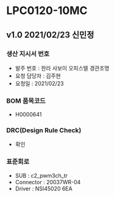 # LPC0120-10MC

## v1.0 2021/02/23 신민정

### 생산 지시서 번호
* 발주 번호 : 한라 사보이 오피스텔 경관조명
* 요청 담당자 : 김주현
* 요청일 : 2021/02/23

###  BOM 품목코드
* H0000641

### DRC(Design Rule Check)
* 확인

### 표준회로
* SUB : c2_pwm3ch_tr
* Connector : 20037WR-04 
* Driver : NSI45020 6EA
